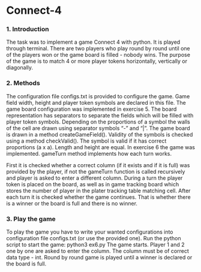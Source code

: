 # Connect-4

### 1. Introduction
The task was to implement a game  Connect 4 with python. It is played through terminal. There are two players who play round by round until one of the players won or the game board is filled - nobody wins. The purpose of the game is to match 4 or more player tokens horizontally, vertically or diagonally.

### 2. Methods
The configuration file configs.txt is provided to configure the game. Game field width, height and player token symbols are declared in this file. The game board configuration was implemented in exercise 5. The board representation has separators to separate the fields which will be filled with player token symbols. Depending on the proportions of a symbol the walls of the cell are drawn using separator symbols “-” and “|”. The game board is drawn in a method createGameField().
Validity of the symbols is checked using a method checkValid(). The symbol is valid if it has correct proportions (a x a). Length and height are equal.
In exercise 6 the game was implemented. gameTurn method implements how each turn works. 

First it is checked whether a correct column (if it exists and if it is full) was provided by the player, if not the gameTurn function is called recursively and player is asked to enter a different column.
During a turn the player token is placed on the board, as well as in game tracking board which stores the number of player in the plater tracking table matching cell.
After each turn it is checked whether the game continues. That is whether there is a winner or the board is full and there is no winner.

### 3. Play the game
To play the game you have to write your wanted configurations into configuration file configs.txt (or use the provided one).
Run the python script to start the game:
python3 ex6.py
The game starts. Player 1 and 2 one by one are asked to enter the column. The column must be of correct data type - int.
Round by round game is played until a winner is declared or the board is full.
